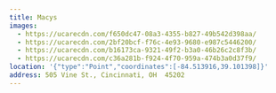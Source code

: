 ```yaml
---
title: Macys
images:
  - https://ucarecdn.com/f650dc47-08a3-4355-b827-49b542d398aa/
  - https://ucarecdn.com/2bf20bcf-f76c-4e93-9680-e987c5446200/
  - https://ucarecdn.com/b16173ca-9321-49f2-b3a0-46b26c2c8f3b/
  - https://ucarecdn.com/c36a281b-f924-4f70-959a-474b3a0d37f9/
location: '{"type":"Point","coordinates":[-84.513916,39.101398]}'
address: 505 Vine St., Cincinnati, OH  45202
---
```

